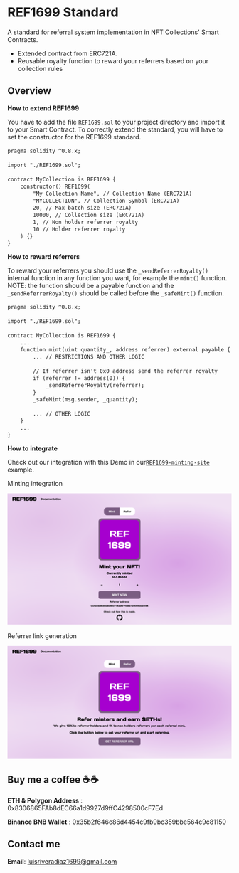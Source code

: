 # REF1699 Standard

A standard for referral system implementation in NFT Collections' Smart Contracts.
- Extended contract from ERC721A.
- Reusable royalty function to reward your referrers based on your collection rules

## Overview
**How to extend REF1699**

You have to add the file `REF1699.sol` to your project directory and import it to your Smart Contract. To correctly extend the standard, you will have to set the constructor for the REF1699 standard.

    pragma solidity ^0.8.x;
    
    import "./REF1699.sol";
    
    contract MyCollection is REF1699 {
	    constructor() REF1699(
			"My Collection Name", // Collection Name (ERC721A)
			"MYCOLLECTION", // Collection Symbol (ERC721A)
			20, // Max batch size (ERC721A)
			10000, // Collection size (ERC721A)
			1, // Non holder referrer royalty 
			10 // Holder referrer royalty
		) {}
    }

**How to reward referrers**

To reward your referrers you should use the `_sendReferrerRoyalty()` internal function in any function you want, for example the `mint()` function. NOTE: the function should be a payable function and the `_sendReferrerRoyalty()` should be called before the `_safeMint()` function.

    pragma solidity ^0.8.x;
    
    import "./REF1699.sol";
    
    contract MyCollection is REF1699 {
	    ...
	    function mint(uint quantity_, address referrer) external payable {
		    ... // RESTRICTIONS AND OTHER LOGIC
		    
		    // If referrer isn't 0x0 address send the referrer royalty
		    if (referrer != address(0)) {
			    _sendReferrerRoyalty(referrer);
			}
			_safeMint(msg.sender, _quantity);
			
		    ... // OTHER LOGIC
	    }
	    ...
    }

**How to integrate**

Check out our integration with this Demo in our[`REF1699-minting-site`](https://github.com/LuisRivera1699/REF1699-minting-site) example.

Minting integration

![Referrer minting](https://raw.githubusercontent.com/LuisRivera1699/REF1699-minting-site/main/public/mint.png)

Referrer link generation

![Get referrer link](https://raw.githubusercontent.com/LuisRivera1699/REF1699-minting-site/main/public/refer.png)

## Buy me a coffee ☕☕
**ETH & Polygon Address** : 
0x8306865FAb8dEC66a1d9927d9ffC4298500cF7Ed

**Binance BNB Wallet** : 
0x35b2f646c86d4454c9fb9bc359bbe564c9c81150
## Contact me
**Email**: luisriveradiaz1699@gmail.com

